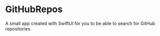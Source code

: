 # GitHubRepos
A small app created with SwiftUI for you to be able to search for GitHub repositories.
